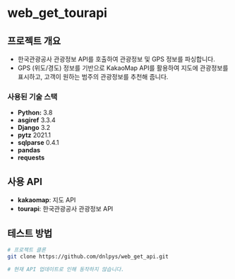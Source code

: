 # web_get_tourapi

## 프로젝트 개요
- 한국관광공사 관광정보 API를 호출하여 관광정보 및 GPS 정보를 파싱합니다.
- GPS (위도/경도) 정보를 기반으로 KakaoMap API를 활용하여 지도에 관광정보를 표시하고, 고객이 원하는 범주의 관광정보를 추천해 줍니다.

### 사용된 기술 스택
- **Python:**   3.8
- **asgiref**   3.3.4
- **Django**    3.2
- **pytz**      2021.1
- **sqlparse**  0.4.1
- **pandas**
- **requests**

## 사용 API
- **kakaomap**: 지도 API
- **tourapi**: 한국관광공사 관광정보 API

## 테스트 방법
```bash
# 프로젝트 클론
git clone https://github.com/dnlpys/web_get_api.git

# 현재 API 업데이트로 인해 동작하지 않습니다.
